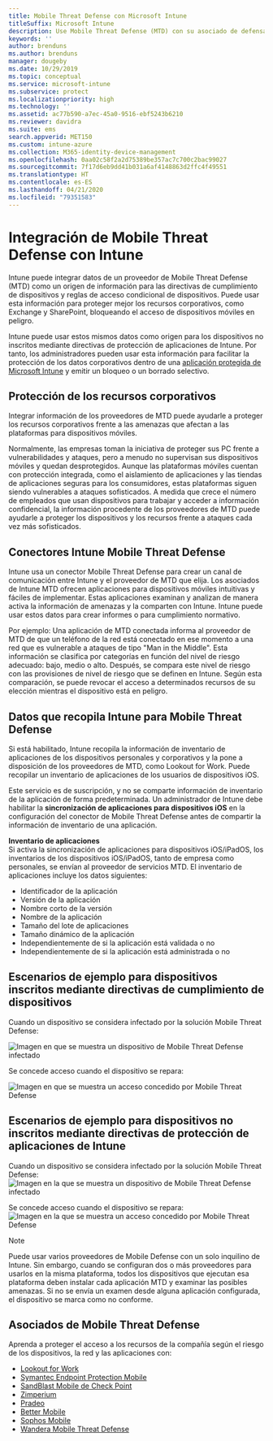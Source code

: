 ```yaml
---
title: Mobile Threat Defense con Microsoft Intune
titleSuffix: Microsoft Intune
description: Use Mobile Threat Defense (MTD) con su asociado de defensa contra las amenazas móviles para proteger el acceso a recursos de empresa en función del riesgo del dispositivo.
keywords: ''
author: brenduns
ms.author: brenduns
manager: dougeby
ms.date: 10/29/2019
ms.topic: conceptual
ms.service: microsoft-intune
ms.subservice: protect
ms.localizationpriority: high
ms.technology: ''
ms.assetid: ac77b590-a7ec-45a0-9516-ebf5243b6210
ms.reviewer: davidra
ms.suite: ems
search.appverid: MET150
ms.custom: intune-azure
ms.collection: M365-identity-device-management
ms.openlocfilehash: 0aa02c58f2a2d75389be357ac7c700c2bac99027
ms.sourcegitcommit: 7f17d6eb9dd41b031a6af4148863d2ffc4f49551
ms.translationtype: HT
ms.contentlocale: es-ES
ms.lasthandoff: 04/21/2020
ms.locfileid: "79351583"
---
```

# <a name="mobile-threat-defense-integration-with-intune"></a>Integración de Mobile Threat Defense con Intune

Intune puede integrar datos de un proveedor de Mobile Threat Defense (MTD) como un origen de información para las directivas de cumplimiento de dispositivos y reglas de acceso condicional de dispositivos. Puede usar esta información para proteger mejor los recursos corporativos, como Exchange y SharePoint, bloqueando el acceso de dispositivos móviles en peligro.

Intune puede usar estos mismos datos como origen para los dispositivos no inscritos mediante directivas de protección de aplicaciones de Intune. Por tanto, los administradores pueden usar esta información para facilitar la protección de los datos corporativos dentro de una [aplicación protegida de Microsoft Intune](../apps/apps-supported-intune-apps.md) y emitir un bloqueo o un borrado selectivo.

## <a name="protect-corporate-resources"></a>Protección de los recursos corporativos

Integrar información de los proveedores de MTD puede ayudarle a proteger los recursos corporativos frente a las amenazas que afectan a las plataformas para dispositivos móviles.  

Normalmente, las empresas toman la iniciativa de proteger sus PC frente a vulnerabilidades y ataques, pero a menudo no supervisan sus dispositivos móviles y quedan desprotegidos. Aunque las plataformas móviles cuentan con protección integrada, como el aislamiento de aplicaciones y las tiendas de aplicaciones seguras para los consumidores, estas plataformas siguen siendo vulnerables a ataques sofisticados. A medida que crece el número de empleados que usan dispositivos para trabajar y acceder a información confidencial, la información procedente de los proveedores de MTD puede ayudarle a proteger los dispositivos y los recursos frente a ataques cada vez más sofisticados.

## <a name="intune-mobile-threat-defense-connectors"></a>Conectores Intune Mobile Threat Defense

Intune usa un conector Mobile Threat Defense para crear un canal de comunicación entre Intune y el proveedor de MTD que elija. Los asociados de Intune MTD ofrecen aplicaciones para dispositivos móviles intuitivas y fáciles de implementar. Estas aplicaciones examinan y analizan de manera activa la información de amenazas y la comparten con Intune. Intune puede usar estos datos para crear informes o para cumplimiento normativo.

Por ejemplo: Una aplicación de MTD conectada informa al proveedor de MTD de que un teléfono de la red está conectado en ese momento a una red que es vulnerable a ataques de tipo "Man in the Middle". Esta información se clasifica por categorías en función del nivel de riesgo adecuado: bajo, medio o alto. Después, se compara este nivel de riesgo con las provisiones de nivel de riesgo que se definen en Intune. Según esta comparación, se puede revocar el acceso a determinados recursos de su elección mientras el dispositivo está en peligro.

## <a name="data-that-intune-collects-for-mobile-threat-defense"></a>Datos que recopila Intune para Mobile Threat Defense

Si está habilitado, Intune recopila la información de inventario de aplicaciones de los dispositivos personales y corporativos y la pone a disposición de los proveedores de MTD, como Lookout for Work. Puede recopilar un inventario de aplicaciones de los usuarios de dispositivos iOS.

Este servicio es de suscripción, y no se comparte información de inventario de la aplicación de forma predeterminada. Un administrador de Intune debe habilitar la **sincronización de aplicaciones para dispositivos iOS** en la configuración del conector de Mobile Threat Defense antes de compartir la información de inventario de una aplicación.

**Inventario de aplicaciones**  
Si activa la sincronización de aplicaciones para dispositivos iOS/iPadOS, los inventarios de los dispositivos iOS/iPadOS, tanto de empresa como personales, se envían al proveedor de servicios MTD. El inventario de aplicaciones incluye los datos siguientes:

- Identificador de la aplicación
- Versión de la aplicación
- Nombre corto de la versión
- Nombre de la aplicación
- Tamaño del lote de aplicaciones
- Tamaño dinámico de la aplicación
- Independientemente de si la aplicación está validada o no
- Independientemente de si la aplicación está administrada o no

## <a name="sample-scenarios-for-enrolled-devices-using-device-compliance-policies"></a>Escenarios de ejemplo para dispositivos inscritos mediante directivas de cumplimiento de dispositivos

Cuando un dispositivo se considera infectado por la solución Mobile Threat Defense:

![Imagen en que se muestra un dispositivo de Mobile Threat Defense infectado](./media/mobile-threat-defense/MTD-image-1.png)

Se concede acceso cuando el dispositivo se repara:

![Imagen en que se muestra un acceso concedido por Mobile Threat Defense](./media/mobile-threat-defense/MTD-image-2.png)

## <a name="sample-scenarios-for-unenrolled-devices-using-intune-app-protection-policies"></a>Escenarios de ejemplo para dispositivos no inscritos mediante directivas de protección de aplicaciones de Intune

Cuando un dispositivo se considera infectado por la solución Mobile Threat Defense:<br>
![Imagen en la que se muestra un dispositivo de Mobile Threat Defense infectado](./media/mobile-threat-defense/MTD-image-3.png)

Se concede acceso cuando el dispositivo se repara:<br>
![Imagen en la que se muestra un acceso concedido por Mobile Threat Defense](./media/mobile-threat-defense/MTD-image-4.png)

> [!NOTE]
> Puede usar varios proveedores de Mobile Defense con un solo inquilino de Intune. Sin embargo, cuando se configuran dos o más proveedores para usarlos en la misma plataforma, todos los dispositivos que ejecutan esa plataforma deben instalar cada aplicación MTD y examinar las posibles amenazas. Si no se envía un examen desde alguna aplicación configurada, el dispositivo se marca como no conforme. 

## <a name="mobile-threat-defense-partners"></a>Asociados de Mobile Threat Defense

Aprenda a proteger el acceso a los recursos de la compañía según el riesgo de los dispositivos, la red y las aplicaciones con:

- [Lookout for Work](lookout-mobile-threat-defense-connector.md)
- [Symantec Endpoint Protection Mobile](skycure-mobile-threat-defense-connector.md)
- [SandBlast Mobile de Check Point](checkpoint-sandblast-mobile-mobile-threat-defense-connector.md)
- [Zimperium](zimperium-mobile-threat-defense-connector.md)
- [Pradeo](pradeo-mobile-threat-defense-connector.md)
- [Better Mobile](better-mobile-threat-defense-connector.md)
- [Sophos Mobile](sophos-mtd-connector.md)
- [Wandera Mobile Threat Defense](wandera-mtd-connector.md)
